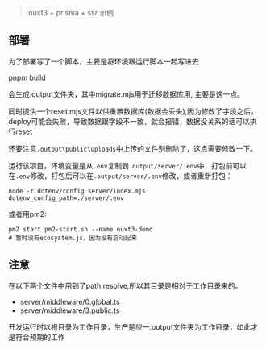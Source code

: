 > nuxt3 + prisma + ssr 示例

## 部署

为了部署写了一个脚本，主要是将环境跟运行脚本一起写进去

pnpm build

会生成.output文件夹，其中migrate.mjs用于迁移数据库用, 主要是这一点。

同时提供一个reset.mjs文件以供重置数据库(数据会丢失),因为修改了字段之后，deploy可能会失败，导致数据跟字段不一致，就会报错，数据没关系的话可以执行reset

还要注意`.output\public\uploads`中上传的文件别删除了，这点需要修改一下。

运行该项目，环境变量是从`.env`复制到`.output/server/.env`中，打包前可以在`.env`修改，打包后可以在`.output/server/.env`修改，或者重新打包：

```
node -r dotenv/config server/index.mjs dotenv_config_path=./server/.env
```

或者用pm2:
```
pm2 start pm2-start.sh --name nuxt3-demo
# 暂时没有ecosystem.js，因为没有启动起来
```

## 注意

在以下两个文件中用到了path.resolve,所以其目录是相对于工作目录来的。

- server/middleware/0.global.ts
- server/middleware/3.public.ts

开发运行时以根目录为工作目录，生产是应一.output文件夹为工作目录，如此才是符合预期的工作